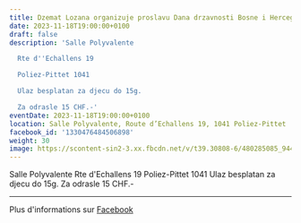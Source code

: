 ```yaml
---
title: Dzemat Lozana organizuje proslavu Dana drzavnosti Bosne i Hercegovine
date: 2023-11-18T19:00:00+0100
draft: false
description: 'Salle Polyvalente

  Rte d''Echallens 19

  Poliez-Pittet 1041

  Ulaz besplatan za djecu do 15g.

  Za odrasle 15 CHF.-'
eventDate: 2023-11-18T19:00:00+0100
location: Salle Polyvalente, Route d’Echallens 19, 1041 Poliez-Pittet
facebook_id: '1330476484506898'
weight: 30
image: https://scontent-sin2-3.xx.fbcdn.net/v/t39.30808-6/480285085_944333661160567_3277375841641556820_n.jpg?_nc_cat=107&ccb=1-7&_nc_sid=9e60e4&_nc_ohc=ESvUhbxCQp4Q7kNvwGSjmMx&_nc_oc=AdlcaSpfQMb5i2lWsXnrlm9cK0dRix6c-Hi6DeGntzOtSVEIdA6KHEW1Zx-4eiAucFw&_nc_zt=23&_nc_ht=scontent-sin2-3.xx&edm=ABTKTjYEAAAA&_nc_gid=jpAyYelmR7RdSVRY9b3GCA&oh=00_AfJ7qSekdIzQ_ft8nhHXonOklpDh1kh8NObfTVh6m5ae1g&oe=683EDC1F
---
```


Salle Polyvalente
Rte d'Echallens 19
Poliez-Pittet 1041
Ulaz besplatan za djecu do 15g.
Za odrasle 15 CHF.-

---

Plus d'informations sur [Facebook](https://facebook.com/events/1330476484506898)